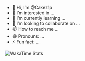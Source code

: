 - 👋 Hi, I’m @Cakez1p
- 👀 I’m interested in ...
- 🌱 I’m currently learning ...
- 💞️ I’m looking to collaborate on ...
- 📫 How to reach me ...
- 😄 Pronouns: ...
- ⚡ Fun fact: ...

<!---
Cakez1p/Cakez1p is a ✨ special ✨ repository because its `README.md` (this file) appears on your GitHub profile.
You can click the Preview link to take a look at your changes.
--->
![ WakaTime Stats](https://github-readme-stats.vercel.app/api/wakatime?username=Cakez1p&bg_color=242930&range=all_time&layout=compact&text_color=e6edf3&border_color=0000&hide=markdown,text)

